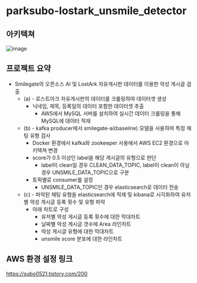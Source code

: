 # parksubo-lostark_unsmile_detector

## 아키텍쳐
![image](https://github.com/parksubo/parksubo-lostark_unsmile_detector/assets/33623096/12ff2aa5-0f4a-46a6-8f6b-00f7cd126f14)

## 프로젝트 요약
- Smilegate의 오픈소스 AI 및 LostArk 자유게시판 데이터를 이용한 악성 게시글 검출
    - (a) - 로스트아크 자유게시판의 데이터를 크롤링하여 데이터셋 생성
        - 닉네임, 제목, 등록일의 데이터 포함한 데이터셋 추출
            - AWS에서 MySQL 서버를 설치하여 실시간 데이터 크롤링을 통해 MySQL에 데이터 적재
    - (b) - kafka producer에서 smilegate-ai(baseline) 모델을 사용하여 특정 채팅 유형 검사
        - Docker 환경에서 kafka와 zookeeper 사용에서 AWS EC2 환경으로 아키텍쳐 변경
        - score가 0.5 이상인 label을 해당 게시글의 유형으로 판단
            - label이 clean일 경우 CLEAN_DATA_TOPIC, label이 clean이 아닐 경우 UNSMILE_DATA_TOPIC으로 구분
        - 토픽별로 consumer를 설정
            - UNSMILE_DATA_TOPIC인 경우 elasticsearch로 데이터 전송
    - (c) - 파악된 채팅 유형을 elasticsearch에 적재 및 kibana로 시각화하여 유저별 악성 게시글 등록 횟수 및 유형 파악
        - 아래 차트로 구성
            - 유저별 악성 게시글 등록 횟수에 대한 막대차트
            - 날짜별 악성 게시글 갯수에 Area 라인차트
            - 악성 게시글 유형에 대한 막대차트
            - unsmile score 분포에 대한 라인차트


## AWS 환경 설정 링크
https://subo0521.tistory.com/200
